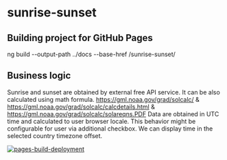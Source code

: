 # sunrise-sunset

## Building project for GitHub Pages
ng build --output-path ../docs --base-href /sunrise-sunset/

## Business logic
Sunrise and sunset are obtained by external free API service. It can be also calculated using math formula. https://gml.noaa.gov/grad/solcalc/ & https://gml.noaa.gov/grad/solcalc/calcdetails.html & https://gml.noaa.gov/grad/solcalc/solareqns.PDF
Data are obtained in UTC time and calculated to user browser locale. This behavior might be configurable for user via additional checkbox. We can display time in the selected country timezone offset.

[![pages-build-deployment](https://github.com/martin-david/sunrise-sunset/actions/workflows/pages/pages-build-deployment/badge.svg)](https://github.com/martin-david/sunrise-sunset/actions/workflows/pages/pages-build-deployment)
